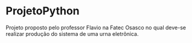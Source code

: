 # ProjetoPython
Projeto proposto pelo professor Flavio na Fatec Osasco no qual deve-se realizar produção do sistema de uma urna eletrônica.
